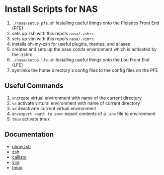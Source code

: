 # Install Scripts for NAS

1. `./nasa/setup_pfe.sh` Installing useful things onto the Pleiades Front End (PFE)
  1. sets up zsh with this repo's `nasa/.zshrc`
  2. sets up vim with this repo's `nasa/.vimrc`
  3. installs oh-my-zsh for useful plugins, themes, and aliases
  4. creates and sets up the base conda environment which is activated by the
     .zshrc
2. `./nasa/setup_lfe.sh` Installing useful things onto the Lou Front End (LFE)
  1. symlinks the home directory's config files to the config files on the PFE

## Useful Commands

1. `vn`create virtual environment with name of the current directory
2. `va` activate virtural environment with name of current directory
3. `vd` deactivate current virtual environment
4. `envexport <path to env>` export contents of a `.env` file to environment
5. `tmux` activate tmux


## Documentation

- [ohmyzsh](https://github.com/ohmyzsh/ohmyzsh/wiki)
- [zsh](https://linuxconfig.org/learn-the-basics-of-the-zsh-shell)
- [callisto](https://pypi.org/project/callisto/)
- [vim](https://vim.rtorr.com/)
- [tmux](https://tmuxcheatsheet.com/)
